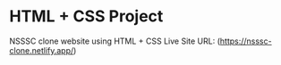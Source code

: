 # HTML + CSS Project

NSSSC clone website using HTML + CSS Live Site URL: (https://nsssc-clone.netlify.app/)
